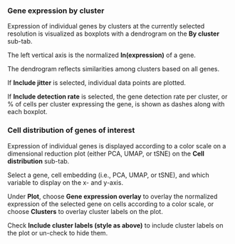 ### **Gene expression by cluster**

Expression of individual genes by clusters at the currently selected resolution is visualized as boxplots with a dendrogram on the **By cluster** sub-tab. 

The left vertical axis is the normalized **ln(expression)** of a gene. 

The dendrogram reflects similarities among clusters based on all genes.

If **Include jitter** is selected, individual data points are plotted.

If **Include detection rate** is selected, the gene detection rate per cluster, or % of cells per cluster expressing the gene, is shown as dashes along with each boxplot.

### **Cell distribution of genes of interest**
Expression of individual genes is displayed according to a color scale on a dimensional reduction plot (either PCA, UMAP, or tSNE) on the **Cell distribution** sub-tab.

Select a gene, cell embedding (i.e., PCA, UMAP, or tSNE), and which variable to display on the x- and y-axis.

Under **Plot**, choose **Gene expression overlay** to overlay the normalized expression of the selected gene on cells according to a color scale, or choose **Clusters** to overlay cluster labels on the plot.

Check **Include cluster labels (style as above)** to include cluster labels on the plot or un-check to hide them.
